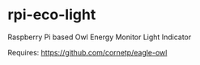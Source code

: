# rpi-eco-light
Raspberry Pi based Owl Energy Monitor Light Indicator

Requires: https://github.com/cornetp/eagle-owl
